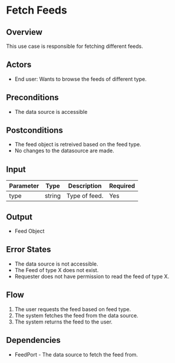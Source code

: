 # Fetch Feeds

## Overview

This use case is responsible for fetching different feeds.

## Actors

- End user: Wants to browse the feeds of different type.

## Preconditions

- The data source is accessible

## Postconditions

- The feed object is retreived based on the feed type.
- No changes to the datasource are made.

## Input

| Parameter     | Type   | Description      | Required |
| --------------| ------ | -----------------| -------- |
| type          | string | Type of feed.    | Yes      |

## Output

- Feed Object

## Error States

- The data source is not accessible.
- The Feed of type X does not exist.
- Requester does not have permission to read the feed of type X.

## Flow

1. The user requests the feed based on feed type.
2. The system fetches the feed from the data source.
3. The system returns the feed to the user.

## Dependencies

- FeedPort - The data source to fetch the feed from.




